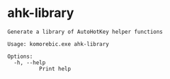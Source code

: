 # ahk-library

```
Generate a library of AutoHotKey helper functions

Usage: komorebic.exe ahk-library

Options:
  -h, --help
          Print help

```

